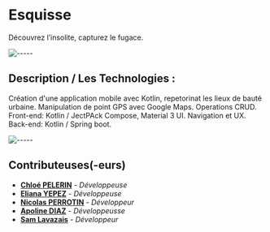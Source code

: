 # Esquisse

Découvrez l’insolite, capturez le fugace.


![-----](https://raw.githubusercontent.com/andreasbm/readme/master/assets/lines/rainbow.png)

## Description / Les Technologies : 


Création d'une application mobile avec Kotlin, repetorinat les lieux de bauté urbaine. Manipulation de point GPS avec Google Maps. Operations CRUD. 
Front-end: Kotlin /  JectPAck Compose, Material 3 UI. Navigation et UX.
Back-end: Kotlin / Spring boot. 


![-----](https://raw.githubusercontent.com/andreasbm/readme/master/assets/lines/rainbow.png)



## Contributeuses(-eurs)


- [**Chloé PELERIN**](https://github.com/pchloe02) - *Développeuse*
- [**Eliana YEPEZ**](https://github.com/Arteinsana7) - *Développeuse*
- [**Nicolas PERROTIN**](https://github.com/nicotine189) - *Développeur*
- [**Apoline DIAZ**](https://github.com/apolline-diaz) - *Développeusse*
- [**Sam Lavazais**](https://github.com/SamLavazais) - *Développeur*
